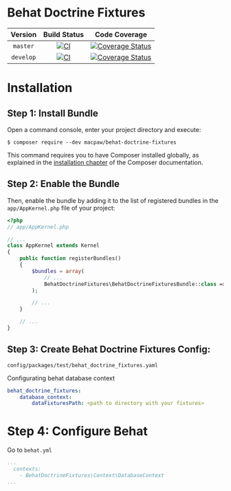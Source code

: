 Behat Doctrine Fixtures
=================================

| Version | Build Status | Code Coverage |
|:---------:|:-------------:|:-----:|
| `master`| [![CI][master Build Status Image]][master Build Status] | [![Coverage Status][master Code Coverage Image]][master Code Coverage] |
| `develop`| [![CI][develop Build Status Image]][develop Build Status] | [![Coverage Status][develop Code Coverage Image]][develop Code Coverage] |


Installation
============

Step 1: Install Bundle
----------------------------------
Open a command console, enter your project directory and execute:

```console
$ composer require --dev macpaw/behat-doctrine-fixtures
```

This command requires you to have Composer installed globally, as explained
in the [installation chapter](https://getcomposer.org/doc/00-intro.md)
of the Composer documentation.

Step 2: Enable the Bundle
----------------------------------
Then, enable the bundle by adding it to the list of registered bundles
in the `app/AppKernel.php` file of your project:

```php
<?php
// app/AppKernel.php

// ...
class AppKernel extends Kernel
{
    public function registerBundles()
    {
        $bundles = array(
            // ...
            BehatDoctrineFixtures\BehatDoctrineFixturesBundle::class => ['test' => true]
        );

        // ...
    }

    // ...
}
```

Step 3: Create Behat Doctrine Fixtures Config:
----------------------------------
`config/packages/test/behat_doctrine_fixtures.yaml `

Configurating behat database context

```yaml
behat_doctrine_fixtures:
    database_context:
        dataFixturesPath: <path to directory with your fixtures>
```

Step 4: Configure Behat
=============
Go to `behat.yml`

```yaml
...
  contexts:
    - BehatDoctrineFixtures\Context\DatabaseContext
...
```

[master Build Status]: https://github.com/macpaw/behat-doctrine-fixtures/actions?query=workflow%3ACI+branch%3Amaster
[master Build Status Image]: https://github.com/macpaw/behat-doctrine-fixtures/workflows/CI/badge.svg?branch=master
[develop Build Status]: https://github.com/macpaw/behat-doctrine-fixtures/actions?query=workflow%3ACI+branch%3Adevelop
[develop Build Status Image]: https://github.com/macpaw/behat-doctrine-fixtures/workflows/CI/badge.svg?branch=develop
[master Code Coverage]: https://codecov.io/gh/macpaw/behat-doctrine-fixtures/branch/master
[master Code Coverage Image]: https://img.shields.io/codecov/c/github/macpaw/behat-doctrine-fixtures/master?logo=codecov
[develop Code Coverage]: https://codecov.io/gh/macpaw/behat-doctrine-fixtures/branch/develop
[develop Code Coverage Image]: https://img.shields.io/codecov/c/github/macpaw/behat-doctrine-fixtures/develop?logo=codecov
